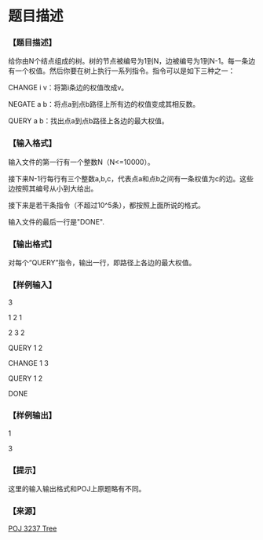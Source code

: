 # 题目描述


<h3>
【题目描述】
</h3>
<p>
给你由N个结点组成的树。树的节点被编号为1到N，边被编号为1到N-1。每一条边有一个权值。然后你要在树上执行一系列指令。指令可以是如下三种之一：
</p>
<p>
CHANGE i v：将第i条边的权值改成v。
</p>
<p>
NEGATE a b：将点a到点b路径上所有边的权值变成其相反数。
</p>
<p>
QUERY a b：找出点a到点b路径上各边的最大权值。
</p>
<h3>
【输入格式】
</h3>
<p>
输入文件的第一行有一个整数N（N&lt;=10000）。
</p>
<p>
接下来N-1行每行有三个整数a,b,c，代表点a和点b之间有一条权值为c的边。这些边按照其编号从小到大给出。
</p>
<p>
接下来是若干条指令（不超过10^5条），都按照上面所说的格式。
</p>
<p>
输入文件的最后一行是&#34;DONE&#34;.
</p>
<h3>
【输出格式】
</h3>
<p>
对每个“QUERY”指令，输出一行，即路径上各边的最大权值。
</p>
<h3>
【样例输入】
</h3>
<p>
3
</p>
<p>
1 2 1
</p>
<p>
2 3 2
</p>
<p>
QUERY 1 2
</p>
<p>
CHANGE 1 3
</p>
<p>
QUERY 1 2
</p>
<p>
DONE
</p>
<h3>
【样例输出】
</h3>
<p>
1
</p>
<p>
3
</p>
<h3>
【提示】
</h3>
<p>
这里的输入输出格式和POJ上原题略有不同。
</p>
<h3>
【来源】
</h3>
<p>
<a href="http://poj.org/problem?id=3237" target="_blank">POJ 3237 Tree</a> 
</p>
